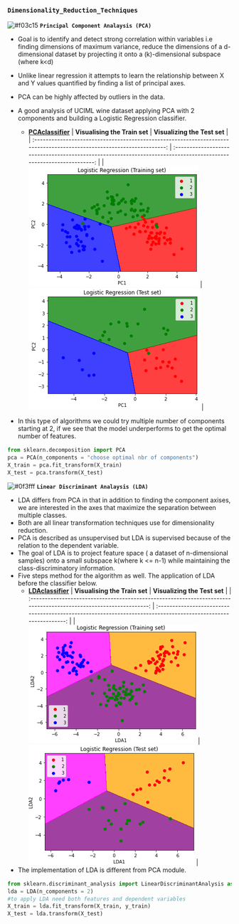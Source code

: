 ### `Dimensionality_Reduction_Techniques`

![#f03c15](https://via.placeholder.com/15/f03c15/000000?text=+) **`Principal Component Analaysis (PCA)`**

- Goal is to identify and detect strong correlation within variables i.e finding dimensions of maximum variance, reduce the dimensions of a d-dimensional dataset by projecting it onto a (k)-dimensional subspace (where k<d)
- Unlike linear regression it attempts to learn the relationship between X and Y values quantified by finding a list of principal axes.
- PCA can be highly affected by outliers in the data.
- A good analysis of UCIML wine dataset applying PCA with 2 components and building a Logistic Regression classifier.

  - [**PCAclassifier**](https://github.com/kuta-ndze/Dimensionality_Reduction_Techniques/blob/main/PCA/PCA.py)
    | **Visualising the Train set** | **Visualizing the Test set** |
    | :--------------------------------------------------------------------------------------------------------------------: | :----------------------------------------------------------------------------------------------------------------: |
    | ![**TrainedVisuals**](https://github.com/kuta-ndze/Dimensionality_Reduction_Techniques/blob/main/PCA/trainvisuals.png) | ![**TestVisuals**](https://github.com/kuta-ndze/Dimensionality_Reduction_Techniques/blob/main/PCA/testvisuals.png) |

- In this type of algorithms we could try multiple number of components starting at 2, if we see that the model underperforms to get the optimal number of features.

```python
from sklearn.decomposition import PCA
pca = PCA(n_components = "choose optimal nbr of components")
X_train = pca.fit_transform(X_train)
X_test = pca.transform(X_test)
```

![#0f3fff](https://via.placeholder.com/15/0f3fff/000000?text=+) **`Linear Discriminant Analaysis (LDA)`**

- LDA differs from PCA in that in addition to finding the component axises, we are interested in the axes that maximize the separation between multiple classes.
- Both are all linear transformation techniques use for dimensionality reduction.
- PCA is described as unsupervised but LDA is supervised because of the relation to the dependent variable.
- The goal of LDA is to project feature space ( a dataset of n-dimensional samples) onto a small subspace k(where k <= n-1) while maintaining the class-discriminatory information.
- Five steps method for the algorithm as well. The application of LDA before the classifier below.
  - [**LDAclassifier**](https://github.com/kuta-ndze/Dimensionality_Reduction_Techniques/blob/main/LDA/LDA.py)
    | **Visualising the Train set** | **Visualizing the Test set** |
    | :----------------------------------------------------------------------------------------------------------------: | :------------------------------------------------------------------------------------------------------------: |
    | ![**TrainedVisuals**](https://github.com/kuta-ndze/Dimensionality_Reduction_Techniques/blob/main/LDA/trainset.png) | ![**TestVisuals**](https://github.com/kuta-ndze/Dimensionality_Reduction_Techniques/blob/main/LDA/testset.png) |
- The implementation of LDA is different from PCA module.

```python
from sklearn.discriminant_analysis import LinearDiscriminantAnalysis as LDA
lda = LDA(n_components = 2)
#to apply LDA need both features and dependent variables
X_train = lda.fit_transform(X_train, y_train)
X_test = lda.transform(X_test)
```
